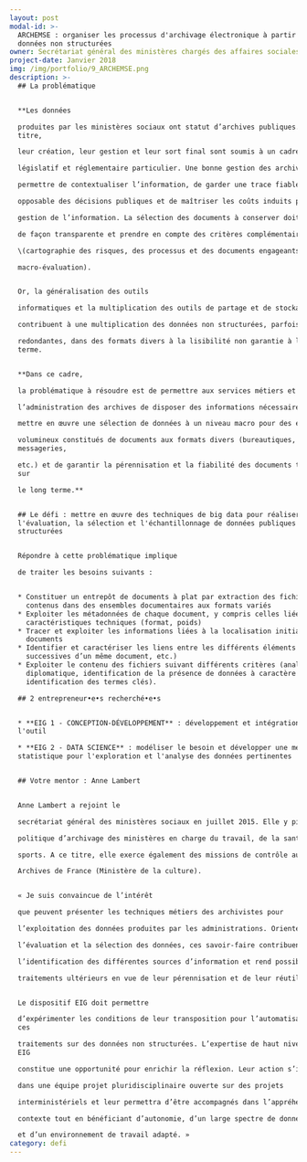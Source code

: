 ```yaml
---
layout: post
modal-id: >-
  ARCHEMSE : organiser les processus d'archivage électronique à partir de
  données non structurées
owner: Secrétariat général des ministères chargés des affaires sociales
project-date: Janvier 2018
img: /img/portfolio/9_ARCHEMSE.png
description: >-
  ## La problématique


  **Les données

  produites par les ministères sociaux ont statut d’archives publiques.** A ce
  titre,

  leur création, leur gestion et leur sort final sont soumis à un cadre

  législatif et réglementaire particulier. Une bonne gestion des archives doit

  permettre de contextualiser l’information, de garder une trace fiable et

  opposable des décisions publiques et de maîtriser les coûts induits par la

  gestion de l’information. La sélection des documents à conserver doit s’opérer

  de façon transparente et prendre en compte des critères complémentaires

  \(cartographie des risques, des processus et des documents engageants,

  macro-évaluation).


  Or, la généralisation des outils

  informatiques et la multiplication des outils de partage et de stockage

  contribuent à une multiplication des données non structurées, parfois

  redondantes, dans des formats divers à la lisibilité non garantie à long
  terme.


  **Dans ce cadre,

  la problématique à résoudre est de permettre aux services métiers et à

  l’administration des archives de disposer des informations nécessaires pour

  mettre en œuvre une sélection de données à un niveau macro pour des ensembles

  volumineux constitués de documents aux formats divers (bureautiques,
  messageries,

  etc.) et de garantir la pérennisation et la fiabilité des documents traités
  sur

  le long terme.**


  ## Le défi : mettre en œuvre des techniques de big data pour réaliser
  l'évaluation, la sélection et l'échantillonnage de données publiques non
  structurées


  Répondre à cette problématique implique

  de traiter les besoins suivants :


  * Constituer un entrepôt de documents à plat par extraction des fichiers
    contenus dans des ensembles documentaires aux formats variés
  * Exploiter les métadonnées de chaque document, y compris celles liées aux
    caractéristiques techniques (format, poids)
  * Tracer et exploiter les informations liées à la localisation initiale des
    documents
  * Identifier et caractériser les liens entre les différents éléments (versions
    successives d’un même document, etc.)
  * Exploiter le contenu des fichiers suivant différents critères (analyse
    diplomatique, identification de la présence de données à caractère personnel,
    identification des termes clés).

  ## 2 entrepreneur•e•s recherché•e•s


  * **EIG 1 - CONCEPTION-DÉVELOPPEMENT** : développement et intégration de
  l'outil

  * **EIG 2 - DATA SCIENCE** : modéliser le besoin et développer une méthode
  statistique pour l'exploration et l'analyse des données pertinentes


  ## Votre mentor : Anne Lambert


  Anne Lambert a rejoint le

  secrétariat général des ministères sociaux en juillet 2015. Elle y pilote la

  politique d’archivage des ministères en charge du travail, de la santé et des

  sports. A ce titre, elle exerce également des missions de contrôle au nom des

  Archives de France (Ministère de la culture).


  « Je suis convaincue de l’intérêt

  que peuvent présenter les techniques métiers des archivistes pour

  l’exploitation des données produites par les administrations. Orientée vers

  l’évaluation et la sélection des données, ces savoir-faire contribuent à

  l’identification des différentes sources d’information et rend possible des

  traitements ultérieurs en vue de leur pérennisation et de leur réutilisation.


  Le dispositif EIG doit permettre

  d’expérimenter les conditions de leur transposition pour l’automatisation de
  ces

  traitements sur des données non structurées. L’expertise de haut niveau des
  EIG

  constitue une opportunité pour enrichir la réflexion. Leur action s’inscrira

  dans une équipe projet pluridisciplinaire ouverte sur des projets

  interministériels et leur permettra d’être accompagnés dans l’appréhension du

  contexte tout en bénéficiant d’autonomie, d’un large spectre de données tests

  et d’un environnement de travail adapté. »
category: defi
---
```
















